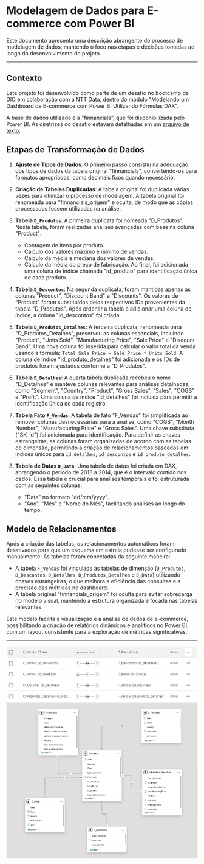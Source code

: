 # Modelagem de Dados para E-commerce com Power BI

Este documento apresenta uma descrição abrangente do processo de modelagem de dados, mantendo o foco nas etapas e decisões tomadas ao longo do desenvolvimento do projeto.

---

## Contexto

Este projeto foi desenvolvido como parte de um desafio no bootcamp da DIO em colaboração com a NTT Data, dentro do módulo "Modelando um Dashboard de E-commerce com Power BI Utilizando Fórmulas DAX".

A base de dados utilizada é a "finnancials", que foi disponibilizada pelo Power BI. As diretrizes do desafio estavam detalhadas em um [arquivo de texto](https://academiapme-my.sharepoint.com/:w:/g/personal/renato_dio_me/EW76WjPAA8RGgC3i44ofFq4BBiWzM-CN5S312YwOQCIwBA?e=7A6KfG). 

## Etapas de Transformação de Dados

1. **Ajuste de Tipos de Dados**: O primeiro passo consistiu na adequação dos tipos de dados da tabela original "finnancials", convertendo-os para formatos apropriados, como decimais fixos quando necessário.

2. **Criação de Tabelas Duplicadas**: A tabela original foi duplicada várias vezes para otimizar o processo de modelagem. A tabela original foi renomeada para "finnancials_origem" e oculta, de modo que as cópias processadas fossem utilizadas na análise.

3. **Tabela `D_Produtos`**: A primeira duplicata foi nomeada "D_Produtos". Nesta tabela, foram realizadas análises avançadas com base na coluna "Product":
   - Contagem de itens por produto.
   - Cálculo dos valores máximo e mínimo de vendas.
   - Cálculo da média e mediana dos valores de vendas.
   - Cálculo da média do preço de fabricação.
   Ao final, foi adicionada uma coluna de índice chamada "id_produto" para identificação única de cada produto.

4. **Tabela `D_Descontos`**: Na segunda duplicata, foram mantidas apenas as colunas "Product", "Discount Band" e "Discounts". Os valores de "Product" foram substituídos pelos respectivos IDs provenientes da tabela "D_Produtos". Após ordenar a tabela e adicionar uma coluna de índice, a coluna "id_descontos" foi criada.

5. **Tabela `D_Produtos_Detalhes`**: A terceira duplicata, renomeada para "D_Produtos_Detalhes", preservou as colunas essenciais, incluindo "Product", "Units Sold", "Manufacturing Price", "Sale Price" e "Discount Band". Uma nova coluna foi inserida para calcular o valor total da venda usando a fórmula: `Total Sale Price = Sale Price * Units Sold`. A coluna de índice "id_produto_detalhes" foi adicionada e os IDs de produtos foram ajustados conforme a "D_Produtos".

6. **Tabela `D_Detalhes`**: A quarta tabela duplicada recebeu o nome "D_Detalhes" e manteve colunas relevantes para análises detalhadas, como "Segment", "Country", "Product", "Gross Sales", "Sales", "COGS" e "Profit". Uma coluna de índice "id_detalhes" foi incluída para permitir a identificação única de cada registro.

7. **Tabela Fato `F_Vendas`**: A tabela de fato "F_Vendas" foi simplificada ao remover colunas desnecessárias para a análise, como "COGS", "Month Number", "Manufacturing Price" e "Gross Sales". Uma chave substituta ("SK_id") foi adicionada para identificação. Para definir as chaves estrangeiras, as colunas foram organizadas de acordo com as tabelas de dimensão, permitindo a criação de relacionamentos baseados em índices únicos para `id_detalhes`, `id_descontos` e `id_produto_detalhes`.

8. **Tabela de Datas `D_Data`**: Uma tabela de datas foi criada em DAX, abrangendo o período de 2013 a 2014, que é o intervalo contido nos dados. Essa tabela é crucial para análises temporais e foi estruturada com as seguintes colunas:
   - "Data" no formato "dd/mm/yyyy".
   - "Ano", "Mês" e "Nome do Mês", facilitando análises ao longo do tempo.

## Modelo de Relacionamentos

Após a criação das tabelas, os relacionamentos automáticos foram desativados para que um esquema em estrela pudesse ser configurado manualmente. As tabelas foram conectadas da seguinte maneira:

- A tabela `F_Vendas` foi vinculada às tabelas de dimensão (`D_Produtos`, `D_Descontos`, `D_Detalhes`, `D_Produtos_Detalhes` e `D_Data`) utilizando chaves estrangeiras, o que melhora a eficiência das consultas e a precisão das métricas no dashboard.
- A tabela original "finnancials_origem" foi oculta para evitar sobrecarga no modelo visual, mantendo a estrutura organizada e focada nas tabelas relevantes.

Este modelo facilita a visualização e a análise de dados de e-commerce, possibilitando a criação de relatórios dinâmicos e analíticos no Power BI, com um layout consistente para a exploração de métricas significativas.

---
![Relação do Esquema Estrela](starschemarelation.jpg)
![Relação do Esquema Estrela](Starschema1.jpg)

